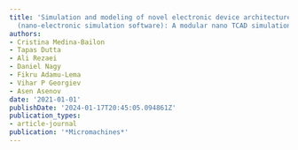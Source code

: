 ```yaml
---
title: 'Simulation and modeling of novel electronic device architectures with NESS
  (nano-electronic simulation software): A modular nano TCAD simulation framework'
authors:
- Cristina Medina-Bailon
- Tapas Dutta
- Ali Rezaei
- Daniel Nagy
- Fikru Adamu-Lema
- Vihar P Georgiev
- Asen Asenov
date: '2021-01-01'
publishDate: '2024-01-17T20:45:05.094861Z'
publication_types:
- article-journal
publication: '*Micromachines*'
---
```


